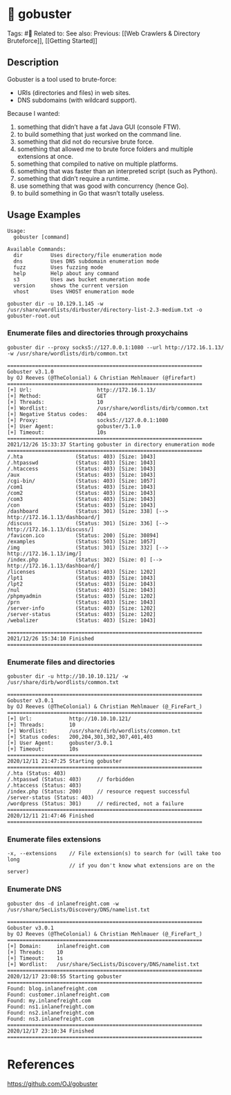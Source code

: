 # 💢 gobuster

Tags: #💢
Related to:
See also:
Previous: [[Web Crawlers & Directory Bruteforce]], [[Getting Started]]

## Description

Gobuster is a tool used to brute-force:

-   URIs (directories and files) in web sites.
-   DNS subdomains (with wildcard support).

Because I wanted:

1.  something that didn’t have a fat Java GUI (console FTW).
2.  to build something that just worked on the command line.
3.  something that did not do recursive brute force.
4.  something that allowed me to brute force folders and multiple extensions at once.
5.  something that compiled to native on multiple platforms.
6.  something that was faster than an interpreted script (such as Python).
7.  something that didn’t require a runtime.
8.  use something that was good with concurrency (hence Go).
9.  to build something in Go that wasn’t totally useless.

## Usage Examples

```shell-session
Usage:
  gobuster [command]

Available Commands:
  dir         Uses directory/file enumeration mode
  dns         Uses DNS subdomain enumeration mode
  fuzz        Uses fuzzing mode
  help        Help about any command
  s3          Uses aws bucket enumeration mode
  version     shows the current version
  vhost       Uses VHOST enumeration mode
```

	gobuster dir -u 10.129.1.145 -w /usr/share/wordlists/dirbuster/directory-list-2.3-medium.txt -o gobuster-root.out
	
### Enumerate files and directories through proxychains

	gobuster dir --proxy socks5://127.0.0.1:1080 --url http://172.16.1.13/ -w /usr/share/wordlists/dirb/common.txt

```shell-session
===============================================================
Gobuster v3.1.0
by OJ Reeves (@TheColonial) & Christian Mehlmauer (@firefart)
===============================================================
[+] Url:                     http://172.16.1.13/
[+] Method:                  GET
[+] Threads:                 10
[+] Wordlist:                /usr/share/wordlists/dirb/common.txt
[+] Negative Status codes:   404
[+] Proxy:                   socks5://127.0.0.1:1080
[+] User Agent:              gobuster/3.1.0
[+] Timeout:                 10s
===============================================================
2021/12/26 15:33:37 Starting gobuster in directory enumeration mode
===============================================================
/.hta                 (Status: 403) [Size: 1043]
/.htpasswd            (Status: 403) [Size: 1043]
/.htaccess            (Status: 403) [Size: 1043]
/aux                  (Status: 403) [Size: 1043]
/cgi-bin/             (Status: 403) [Size: 1057]
/com1                 (Status: 403) [Size: 1043]
/com2                 (Status: 403) [Size: 1043]
/com3                 (Status: 403) [Size: 1043]
/con                  (Status: 403) [Size: 1043]
/dashboard            (Status: 301) [Size: 338] [--> http://172.16.1.13/dashboard/]
/discuss              (Status: 301) [Size: 336] [--> http://172.16.1.13/discuss/]  
/favicon.ico          (Status: 200) [Size: 30894]                                  
/examples             (Status: 503) [Size: 1057]                                   
/img                  (Status: 301) [Size: 332] [--> http://172.16.1.13/img/]      
/index.php            (Status: 302) [Size: 0] [--> http://172.16.1.13/dashboard/]  
/licenses             (Status: 403) [Size: 1202]                                   
/lpt1                 (Status: 403) [Size: 1043]                                   
/lpt2                 (Status: 403) [Size: 1043]                                   
/nul                  (Status: 403) [Size: 1043]                                   
/phpmyadmin           (Status: 403) [Size: 1202]                                   
/prn                  (Status: 403) [Size: 1043]                                   
/server-info          (Status: 403) [Size: 1202]                                   
/server-status        (Status: 403) [Size: 1202]                                   
/webalizer            (Status: 403) [Size: 1043]                                   
                                                                                   
===============================================================
2021/12/26 15:34:10 Finished
===============================================================
```

### Enumerate files and directories

	gobuster dir -u http://10.10.10.121/ -w /usr/share/dirb/wordlists/common.txt

```shell-session
===============================================================
Gobuster v3.0.1
by OJ Reeves (@TheColonial) & Christian Mehlmauer (@_FireFart_)
===============================================================
[+] Url:            http://10.10.10.121/
[+] Threads:        10
[+] Wordlist:       /usr/share/dirb/wordlists/common.txt
[+] Status codes:   200,204,301,302,307,401,403
[+] User Agent:     gobuster/3.0.1
[+] Timeout:        10s
===============================================================
2020/12/11 21:47:25 Starting gobuster
===============================================================
/.hta (Status: 403)
/.htpasswd (Status: 403)     // forbidden
/.htaccess (Status: 403)
/index.php (Status: 200)     // resource request successful
/server-status (Status: 403)
/wordpress (Status: 301)     // redirected, not a failure
===============================================================
2020/12/11 21:47:46 Finished
===============================================================
```

### Enumerate files extensions

```shell-session
-x, --extensions	// File extension(s) to search for (will take too long
					// if you don't know what extensions are on the server)
```

### Enumerate DNS

	gobuster dns -d inlanefreight.com -w /usr/share/SecLists/Discovery/DNS/namelist.txt

```shell-session
===============================================================
Gobuster v3.0.1
by OJ Reeves (@TheColonial) & Christian Mehlmauer (@_FireFart_)
===============================================================
[+] Domain:     inlanefreight.com
[+] Threads:    10
[+] Timeout:    1s
[+] Wordlist:   /usr/share/SecLists/Discovery/DNS/namelist.txt
===============================================================
2020/12/17 23:08:55 Starting gobuster
===============================================================
Found: blog.inlanefreight.com
Found: customer.inlanefreight.com
Found: my.inlanefreight.com
Found: ns1.inlanefreight.com
Found: ns2.inlanefreight.com
Found: ns3.inlanefreight.com
===============================================================
2020/12/17 23:10:34 Finished
===============================================================
```

# References
https://github.com/OJ/gobuster